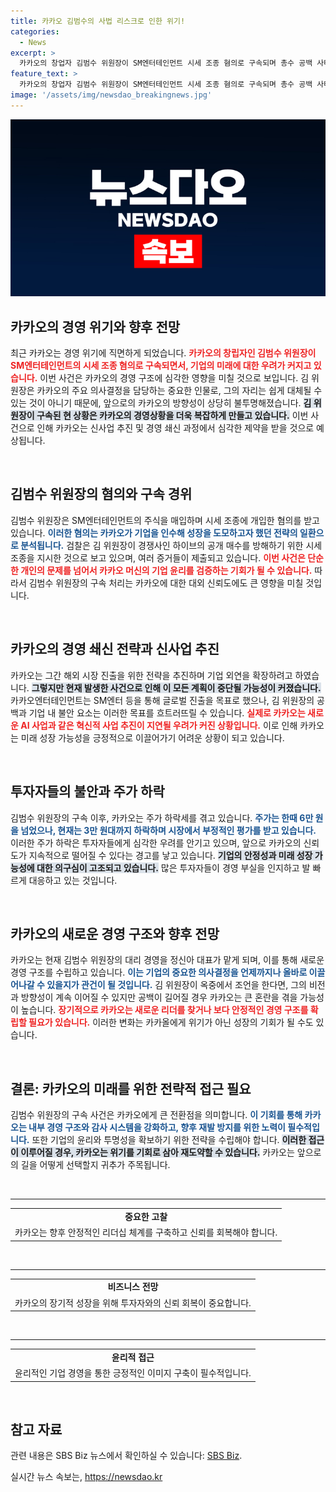 ```yaml
---
title: 카카오 김범수의 사법 리스크로 인한 위기!
categories:
  - News
excerpt: >
  카카오의 창업자 김범수 위원장이 SM엔터테인먼트 시세 조종 혐의로 구속되며 총수 공백 사태에 직면했습니다. 이로 인해 카카오의 경영 쇄신과 신사업 추진에 차질이 불가피해 보입니다.
feature_text: >
  카카오의 창업자 김범수 위원장이 SM엔터테인먼트 시세 조종 혐의로 구속되며 총수 공백 사태에 직면했습니다. 이로 인해 카카오의 경영 쇄신과 신사업 추진에 차질이 불가피해 보입니다.
image: '/assets/img/newsdao_breakingnews.jpg'
---
```


<p><img src="/assets/img/newsdao_breakingnews.jpg" alt="pcversion 속보" /></p>

<h2 data-ke-size="size26">카카오의 경영 위기와 향후 전망</h2>

<p data-ke-size="size16">최근 카카오는 경영 위기에 직면하게 되었습니다. <b><span style="color: #ee2323;">카카오의 창립자인 김범수 위원장이 SM엔터테인먼트의 시세 조종 혐의로 구속되면서, 기업의 미래에 대한 우려가 커지고 있습니다.</span></b> 이번 사건은 카카오의 경영 구조에 심각한 영향을 미칠 것으로 보입니다. 김 위원장은 카카오의 주요 의사결정을 담당하는 중요한 인물로, 그의 자리는 쉽게 대체될 수 있는 것이 아니기 때문에, 앞으로의 카카오의 방향성이 상당히 불투명해졌습니다. <b><span style="background-color: #21538527;">김 위원장이 구속된 현 상황은 카카오의 경영상황을 더욱 복잡하게 만들고 있습니다.</span></b> 이번 사건으로 인해 카카오는 신사업 추진 및 경영 쇄신 과정에서 심각한 제약을 받을 것으로 예상됩니다.</p>

<p data-ke-size="size16">&nbsp;</p>

<h2 data-ke-size="size26">김범수 위원장의 혐의와 구속 경위</h2>

<p data-ke-size="size16">김범수 위원장은 SM엔터테인먼트의 주식을 매입하며 시세 조종에 개입한 혐의를 받고 있습니다. <b><span style="color: #1a5490;">이러한 혐의는 카카오가 기업을 인수해 성장을 도모하고자 했던 전략의 일환으로 분석됩니다.</span></b> 검찰은 김 위원장이 경쟁사인 하이브의 공개 매수를 방해하기 위한 시세 조종을 지시한 것으로 보고 있으며, 여러 증거들이 제출되고 있습니다. <b><span style="color: #ee2323;">이번 사건은 단순한 개인의 문제를 넘어서 카카오 머신의 기업 윤리를 검증하는 기회가 될 수 있습니다.</span></b> 따라서 김범수 위원장의 구속 처리는 카카오에 대한 대외 신뢰도에도 큰 영향을 미칠 것입니다.</p>

<p data-ke-size="size16">&nbsp;</p>

<h2 data-ke-size="size26">카카오의 경영 쇄신 전략과 신사업 추진</h2>

<p data-ke-size="size16">카카오는 그간 해외 시장 진출을 위한 전략을 추진하며 기업 외연을 확장하려고 하였습니다. <b><span style="background-color: #21538527;">그렇지만 현재 발생한 사건으로 인해 이 모든 계획이 중단될 가능성이 커졌습니다.</span></b> 카카오엔터테인먼트는 SM엔터 등을 통해 글로벌 진출을 목표로 했으나, 김 위원장의 공백과 기업 내 불안 요소는 이러한 목표를 흐트러뜨릴 수 있습니다. <b><span style="color: #ee2323;">실제로 카카오는 새로운 AI 사업과 같은 혁신적 사업 추진이 지연될 우려가 커진 상황입니다.</span></b> 이로 인해 카카오는 미래 성장 가능성을 긍정적으로 이끌어가기 어려운 상황이 되고 있습니다.</p>

<p data-ke-size="size16">&nbsp;</p>

<h2 data-ke-size="size26">투자자들의 불안과 주가 하락</h2>

<p data-ke-size="size16">김범수 위원장의 구속 이후, 카카오는 주가 하락세를 겪고 있습니다. <b><span style="color: #1a5490;">주가는 한때 6만 원을 넘었으나, 현재는 3만 원대까지 하락하며 시장에서 부정적인 평가를 받고 있습니다.</span></b> 이러한 주가 하락은 투자자들에게 심각한 우려를 안기고 있으며, 앞으로 카카오의 신뢰도가 지속적으로 떨어질 수 있다는 경고를 낳고 있습니다. <b><span style="background-color: #21538527;">기업의 안정성과 미래 성장 가능성에 대한 의구심이 고조되고 있습니다.</span></b> 많은 투자자들이 경영 부실을 인지하고 발 빠르게 대응하고 있는 것입니다.</p>

<p data-ke-size="size16">&nbsp;</p>

<h2 data-ke-size="size26">카카오의 새로운 경영 구조와 향후 전망</h2>

<p data-ke-size="size16">카카오는 현재 김범수 위원장의 대리 경영을 정신아 대표가 맡게 되며, 이를 통해 새로운 경영 구조를 수립하고 있습니다. <b><span style="color: #1a5490;">이는 기업의 중요한 의사결정을 언제까지나 올바로 이끌어나갈 수 있을지가 관건이 될 것입니다.</span></b> 김 위원장이 옥중에서 조언을 한다면, 그의 비전과 방향성이 계속 이어질 수 있지만 공백이 길어질 경우 카카오는 큰 혼란을 겪을 가능성이 높습니다. <b><span style="color: #ee2323;">장기적으로 카카오는 새로운 리더를 찾거나 보다 안정적인 경영 구조를 확립할 필요가 있습니다.</span></b> 이러한 변화는 카카올에게 위기가 아닌 성장의 기회가 될 수도 있습니다.</p>

<p data-ke-size="size16">&nbsp;</p>

<h2 data-ke-size="size26">결론: 카카오의 미래를 위한 전략적 접근 필요</h2>

<p data-ke-size="size16">김범수 위원장의 구속 사건은 카카오에게 큰 전환점을 의미합니다. <b><span style="color: #1a5490;">이 기회를 통해 카카오는 내부 경영 구조와 감사 시스템을 강화하고, 향후 재발 방지를 위한 노력이 필수적입니다.</span></b> 또한 기업의 윤리와 투명성을 확보하기 위한 전략을 수립해야 합니다. <b><span style="background-color: #21538527;">이러한 접근이 이루어질 경우, 카카오는 위기를 기회로 삼아 재도약할 수 있습니다.</span></b> 카카오는 앞으로의 길을 어떻게 선택할지 귀추가 주목됩니다. </p>

<p data-ke-size="size16">&nbsp;</p>

<hr>

<table style="width: 100%;">
    <tr>
        <td style="text-align: center; height: 17px;"><b>중요한 고찰</b></td>
    </tr>
    <tr>
        <td style="text-align: left; height: 17px;" colspan="1">카카오는 향후 안정적인 리더십 체계를 구축하고 신뢰를 회복해야 합니다.</td>
    </tr>
</table> 

<p data-ke-size="size16">&nbsp;</p> 

<hr>

<table style="width: 100%;">
    <tr>
        <td style="text-align: center; height: 17px;"><b>비즈니스 전망</b></td>
    </tr>
    <tr>
        <td style="text-align: left; height: 17px;" colspan="1">카카오의 장기적 성장을 위해 투자자와의 신뢰 회복이 중요합니다.</td>
    </tr>
</table>

<p data-ke-size="size16">&nbsp;</p> 

<hr>

<table style="width: 100%;">
    <tr>
        <td style="text-align: center; height: 17px;"><b>윤리적 접근</b></td>
    </tr>
    <tr>
        <td style="text-align: left; height: 17px;" colspan="1">윤리적인 기업 경영을 통한 긍정적인 이미지 구축이 필수적입니다.</td>
    </tr>
</table>

<p data-ke-size="size16">&nbsp;</p>

<h2 data-ke-size="size26">참고 자료</h2>

<p data-ke-size="size16">관련 내용은 SBS Biz 뉴스에서 확인하실 수 있습니다: <a href="https://url.kr/9pghjn">SBS Biz</a>.</p>
실시간 뉴스 속보는, <a href="https://newsdao.kr" rel="dofollow">https://newsdao.kr</a>


